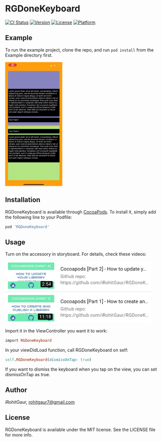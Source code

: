 # RGDoneKeyboard

[![CI Status](https://img.shields.io/travis/iRohitGaur/RGDoneKeyboard.svg?style=flat)](https://travis-ci.org/iRohitGaur/RGDoneKeyboard)
[![Version](https://img.shields.io/cocoapods/v/RGDoneKeyboard.svg?style=flat)](https://cocoapods.org/pods/RGDoneKeyboard)
[![License](https://img.shields.io/cocoapods/l/RGDoneKeyboard.svg?style=flat)](https://cocoapods.org/pods/RGDoneKeyboard)
[![Platform](https://img.shields.io/cocoapods/p/RGDoneKeyboard.svg?style=flat)](https://cocoapods.org/pods/RGDoneKeyboard)

## Example

To run the example project, clone the repo, and run `pod install` from the Example directory first.

<img src="images/rgdk.gif" height="400">

## Installation

RGDoneKeyboard is available through [CocoaPods](https://cocoapods.org). To install
it, simply add the following line to your Podfile:

```ruby
pod 'RGDoneKeyboard'
```

## Usage

Turn on the accessory in storyboard. For details, check these videos:

<a href="https://www.youtube.com/playlist?list=PLSyUY9cUrmozWHqIRZ1UULgcdl2SAJCY2"><img src="images/rgdk-yt.png" height="200"></a>

Import it in the ViewController you want it to work:

```ruby
import RGDoneKeyboard
```
In your viewDidLoad function, call RGDoneKeyboard on self:

```ruby
self.RGDoneKeyboard(dismissOnTap: true)
```
If you want to dismiss the keyboard when you tap on the view, you can set dismissOnTap as true.

## Author

iRohitGaur, rohitgaur7@gmail.com

## License

RGDoneKeyboard is available under the MIT license. See the LICENSE file for more info.
